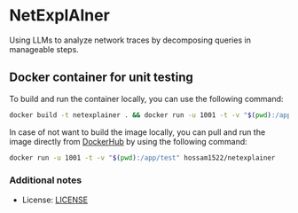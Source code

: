 # NetExplAIner
Using LLMs to analyze network traces by decomposing queries in manageable steps.

## Docker container for unit testing
To build and run the container locally, you can use the following command:
```bash
docker build -t netexplainer . && docker run -u 1001 -t -v "$(pwd):/app/test" netexplainer
```

In case of not want to build the image locally, you can pull and run the image directly from [DockerHub](https://hub.docker.com/repository/docker/hossam1522/netexplainer/general) by using the following command:
```bash
docker run -u 1001 -t -v "$(pwd):/app/test" hossam1522/netexplainer
```

### Additional notes

- License: [LICENSE](LICENSE)
